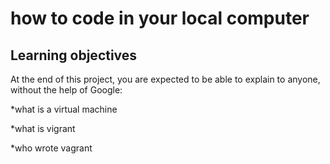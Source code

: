 # how to code in your local computer          

## Learning objectives                                       

At the end of this project, you are expected to be able to explain to anyone, without the help of Google:                 

*what is a virtual machine                                   

*what is vigrant                                             

*who wrote vagrant
